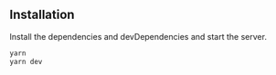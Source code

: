 ## Installation

Install the dependencies and devDependencies and start the server.

```sh
yarn
yarn dev
```
